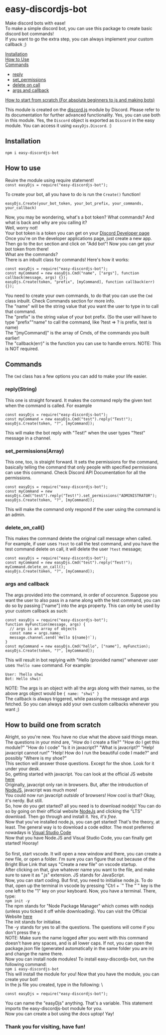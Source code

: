 # easy-discordjs-bot

Make discord bots with ease! <br>
To make a simple discord bot, you can use this package to create basic discord bot commands! <br>
If you want to go the extra step, you can always implement your custom callback ;) <br>

[Installation](#install) \
[How to Use](#how-to-use) \
[Commands](#commands)

- [reply](#reply)
- [set_permissions](#permissions)
- [delete on call](#delete)
- [args and callback](#args_callback)

[How to start from scratch (For absolute beginners to js and making bots)](#scratch)

This module is created on the [discord.js](https://discord.js.org/#/) module by Discord. Please refer to its documentation for further advanced functionality. Yes, you can use both in this module. Yes, the `Discord` object is exported as `Discord` in the easy module. You can access it using `easyDjs.Discord`. :)

## <a name="install"></a>Installation

```
npm i easy-discordjs-bot
```

## <a name="how-to-use"></a>How to use

Reuire the module using require statement! <br>
`const easyDjs = require("easy-discordjs-bot");` <br>

To create your bot, all you have to do is run the `Create()` function! <br>

`easyDjs.Create(your_bot_token, your_bot_prefix, your_commands, your_callback)`

Now, you may be wondering, what's a bot token? What commands? And what is back and why are you calling it?
<br>
Well, worry not! <br>
Your bot token is a token you can get on your [Discord Developer page](https://discord.com/developers/applications) <br>
Once you're on the developer applications page, just create a new app. Then go to the `Bot` section and click on "Add bot"! Now you can get your bot token from there!
<br>
What are the commands? <br>
There is an inbuilt class for commands! Here's how it works: <br>

```
const easyDjs = require("easy-discordjs-bot");
const myCommand = new easyDjs.Cmd("name", ["args"], function callback(message, args) {});
easyDjs.Create(token, "prefix", [myCommand], function callback(err) {});
```

You need to create your own commands, to do that you can use the `Cmd` class inbuilt. Check Commands section for more info. <br>
The "name" will be the string value that you want the user to type in to call that command. <br>
The "prefix" is the string value of your bot prefix. (So the user will have to type "prefix""name" to call the command, like ?test => ? is prefix, test is name) <br>
The "[myCommand]" is the array of Cmds, of the commands you built earlier! <br>
The "callback(err)" is the function you can use to handle errors. NOTE: This is NOT required. <br>

## <a name="commands"></a>Commands

The `Cmd` class has a few options you can add to make your life easier. <br>

### <a name="reply"></a>reply(String)

This one is straight forward. It makes the command reply the given text when the command is called. For example <br>

```
const easyDjs = require("easy-discordjs-bot");
const myCommand = new easyDjs.Cmd("test").reply("Test!");
easyDjs.Create(token, "?", [myCommand]);
```

This will make the bot reply with "Test!" when the user types "?test" message in a channel. <br>

### <a name="permissions"></a>set_permissions(Array)

This one, too, is straight forward. It sets the permissions for the command, basically telling the command that only people with specified permissions can use this command. Check Discord API Documentation for all the permissions. <br>

```
const easyDjs = require("easy-discordjs-bot");
const myCommand = new easyDjs.Cmd("test").reply("Test!").set_permissions("ADMINISTRATOR");
easyDjs.Create(token, "?", [myCommand]);
```

This will make the command only respond if the user using the command is an admin.

### <a name="delete"></a>delete_on_call()

This makes the command delete the original call message when called. <br>
For example, if user uses `?test` to call the test command, and you have the test command delete on call, it will delete the user `?test` message; <br>

```
const easyDjs = require("easy-discordjs-bot");
const myCommand = new easyDjs.Cmd("test").reply("Test!");
myCommand.delete_on_call();
easyDjs.Create(token, "?", [myCommand]);
```

### <a name="args_callback"></a>args and callback

The args provided into the command, in order of occurence. Suppose you want the user to also pass in a name along with the test command, you can do so by passing ["name"] into the args property. This can only be used by your custom callback as such:

```
const easyDjs = require("easy-discordjs-bot");
function myFunction(message, args) {
  // args is an array of objects
  const name = args.name;
  message.channel.send(`Hello ${name}!`);
}
const myCommand = new easyDjs.Cmd("hello", ["name"], myFunction);
easyDjs.Create(token, "?", [myCommand]);
```

This will result in bot replying with "Hello (provided name)" whenever user uses `?hello name` command. For example:

```
User: ?hello shwi
Bot: Hello shwi!
```

NOTE: The args is an object with all the args along with their names, so the above args object would be `{ name: "shwi" }` \
The callback is always triggered, while passing the message and args fetched. So you can always add your own custom callbacks whenever you want ;) <br>

## <a name="scratch"></a> How to build one from scratch

Alright, so you're new. You have no clue what the above said things mean. The questions in your mind are, "How do I create a file?" "How do I get this module?" "How do I code" "Is it in javacript?" "What is javacript?" "Help! javacript cannot run!" "Help! How do I run the beautiful code I made?" and possibly "Where is my shoe?" \
This section will answer those questions. Except for the shoe. Look for it under your desk. \
So, getting started with javacript. You can look at the official JS website [here](https://www.javascript.com/) \
Originally, javacript only ran in browsers. But, after the introduction of [NodeJS](https://nodejs.org/en/), javacript was much more! \
You could now run javacript _outside_ of browsers! How cool is that? Okay, it's nerdy. But still. \
So, how do you get started? all you need is to download nodejs! You can do so by going on their official website [NodeJs](https://nodejs.org/en/) and clicking the "LTS" download. Then go through and install it. _Yes, it's free._ \
Now that you've installed node.js, you can get started! That's the theory, at least. The general way is to download a code editor. The most preferred nowadays is [Visual Studio Code](https://code.visualstudio.com/download) \
Now that you have Node.JS and Visual Studio Code, you can finally get started! Hooray! \
\
So first, start vscode. It will open a new window and there, you can create a new file, or open a folder. I'm sure you can figure that out because of the Bright Blue Link that says "Create a new file" on vscode startup. \
After clicking on that, give whatever name you want to the file, and make sure to save it as ".js" extension. JS stands for JavaScript. \
Now, you can start coding. But first, you need to initialise node.js. To do that, open up the terminal in vscode by pressing "Ctrl + \`" The "\`" key is the one left to the "1" key on your keyboard. Now, you have a terminal. There, type: \
`npm init -y` \
The npm stands for "Node Package Manager" which comes with nodejs (unless you ticked it off while downloading). You can visit the Official Website [here](https://www.npmjs.com/) \
The init stands for initialise. \
The -y stands for yes to all the questions. The questions will come if you don't press the y. \
NOTE: Make sure the name logged after you went with this command doesn't have any spaces, and is all lower caps. If not, you can open the package.json file (generated automatically in the same folder you are in) and change the name there. \
Now you can install node modules! To install easy-discordjs-bot, run the following command: \
`npm i easy-discordjs-bot` \
This will install the module for you! Now that you have the module, you can create your bot! \
In the js file you created, type in the following: \

```
const easyDjs = require("easy-discordjs-bot");
```

You can name the "easyDjs" anything. That's a variable. This statement imports the easy-discordjs-bot module for you. \
Now you can create a bot using the docs uptop! Yay!

### Thank you for visiting, have fun!

